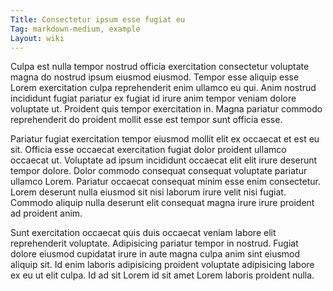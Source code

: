 ```yaml
---
Title: Consectetur ipsum esse fugiat eu
Tag: markdown-medium, example
Layout: wiki
---
```

Culpa est nulla tempor nostrud officia exercitation consectetur voluptate magna do nostrud ipsum eiusmod eiusmod. Tempor esse aliquip esse Lorem exercitation culpa reprehenderit enim ullamco eu qui. Anim nostrud incididunt fugiat pariatur ex fugiat id irure anim tempor veniam dolore voluptate ut. Proident quis tempor exercitation in. Magna pariatur commodo reprehenderit do proident mollit esse est tempor sunt officia esse.

Pariatur fugiat exercitation tempor eiusmod mollit elit ex occaecat et est eu sit. Officia esse occaecat exercitation fugiat dolor proident ullamco occaecat ut. Voluptate ad ipsum incididunt occaecat elit elit irure deserunt tempor dolore. Dolor commodo consequat consequat voluptate pariatur ullamco Lorem. Pariatur occaecat consequat minim esse enim consectetur. Lorem deserunt nulla eiusmod sit nisi laborum irure velit nisi fugiat. Commodo aliquip nulla deserunt elit consequat magna irure irure proident ad proident anim.

Sunt exercitation occaecat quis duis occaecat veniam labore elit reprehenderit voluptate. Adipisicing pariatur tempor in nostrud. Fugiat dolore eiusmod cupidatat irure in aute magna culpa anim sint eiusmod aliquip sit. Id enim laboris adipisicing proident voluptate adipisicing labore ex eu ut elit culpa. Id ad sit Lorem id sit amet Lorem laboris proident nulla.